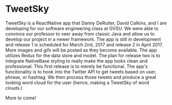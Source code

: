 # TweetSky

TweetSky is a ReactNative app that Danny DeRuiter, David Calkins, and I are developing for our software engineering class at GVSU. We were able to convince our professor to veer away from classic Java and allow us to develop our project in a newer framework. The app is still in development and release 1 is scheduled for March 2nd, 2017 and release 2 in April 2017. More images and gifs will be posted as they become available. The app utilizes Redux for the data store and model. The plan for release two is to integrate NativeBase styling to really make the app looks clean and professional. This first release is to merely be functional. The app's funcitonality is to hook into the Twitter API to get tweets based on user, phrase, or hashtag. We then process those tweets and produce a great looking word cloud for the user (hence, making a TweetSky of word clouds.)

More to come!
